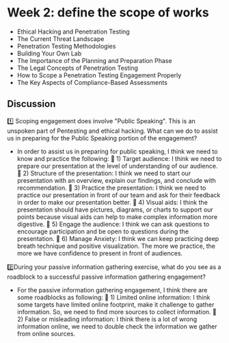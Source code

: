 # Week 2: define the scope of works

- Ethical Hacking and Penetration Testing
- The Current Threat Landscape
- Penetration Testing Methodologies
- Building Your Own Lab
- The Importance of the Planning and Preparation Phase
- The Legal Concepts of Penetration Testing
- How to Scope a Penetration Testing Engagement Properly
- The Key Aspects of Compliance-Based Assessments

## Discussion

1️⃣  Scoping engagement does involve "Public Speaking". This is an unspoken part of Pentesting and ethical hacking. What can we do to assist us in preparing for the Public Speaking portion of the engagement? 
- In order to assist us in preparing for public speaking, I think we need to know and practice the following:
🌺 1) Target audience: I think we need to prepare our presentation at the level of understanding of our audience.
🌺 2) Structure of the presentation: I think we need to start our presentation with an overview, explain our findings, and conclude with recommendation.
🌺 3) Practice the presentation: I think we need to practice our presentation in front of our team and ask for their feedback in order to make our presentation better.
🌺 4) Visual aids:  I think the presentation should have pictures, diagrams, or charts to support our points because visual aids can help to make complex information more digestive.
🌺 5) Engage the audience:  I think we can ask questions to encourage participation and be open to questions during the presentation.
🌺 6) Manage Anxiety:  I think we can keep practicing deep breath technique and positive visualization. The more we practice, the more we have confidence to present in front of audiences.

2️⃣During your passive information gathering exercise, what do you see as a roadblock to a successful passive information gathering engagement?
- For the passive information gathering engagement, I think there are some roadblocks as following:
🌺 1) Limited online information: I think some targets have limited online footprint, make it challenge to gather information. So, we need to find more sources to collect information.
🌺 2) False or misleading information: I think there is a lot of wrong information online, we need to double check the information we gather from online sources.
